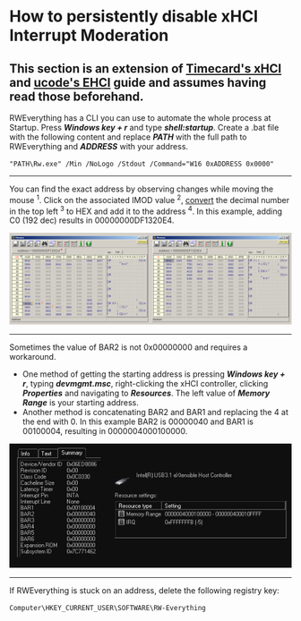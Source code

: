 # How to persistently disable xHCI Interrupt Moderation
## This section is an extension of [Timecard's xHCI](https://github.com/djdallmann/GamingPCSetup/tree/master/CONTENT/RESEARCH/PERIPHERALS#q-can-you-define-the-interrupt-moderation-rate-for-usb-controllers-do-different-versions-of-windows-have-different-default-values) and [ucode's EHCI](https://www.overclock.net/threads/usb-polling-precision.1550666/page-61#post-28582024) guide and assumes having read those beforehand.
RWEverything has a CLI you can use to automate the whole process at Startup. Press ***Windows key + r*** and type ***shell:startup***. Create a .bat file with the following content and replace ***PATH*** with the full path to RWEverything and ***ADDRESS*** with your address.
```
"PATH\Rw.exe" /Min /NoLogo /Stdout /Command="W16 0xADDRESS 0x0000"
```
---
You can find the exact address by observing changes while moving the mouse <sup>1</sup>. Click on the associated IMOD value <sup>2</sup>, [convert](https://www.calculator.net/hex-calculator.html) the decimal number in the top left <sup>3</sup> to HEX and add it to the address <sup>4</sup>. In this example, adding C0 (192 dec) results in 00000000DF1320E4.

![](https://raw.githubusercontent.com/BoringBoredom/PC-Optimization-Hub/main/content/xhci%20imod/rwe.png)

---
Sometimes the value of BAR2 is not 0x00000000 and requires a workaround.
- One method of getting the starting address is pressing ***Windows key + r***, typing ***devmgmt.msc***, right-clicking the xHCI controller, clicking ***Properties*** and navigating to ***Resources***. The left value of ***Memory Range*** is your starting address.
- Another method is concatenating BAR2 and BAR1 and replacing the 4 at the end with 0. In this example BAR2 is 00000040 and BAR1 is 00100004, resulting in 0000004000100000.

![](https://github.com/BoringBoredom/PC-Optimization-Hub/raw/main/content/xhci%20imod/bar2.png)

---
If RWEverything is stuck on an address, delete the following registry key:
```
Computer\HKEY_CURRENT_USER\SOFTWARE\RW-Everything
```
